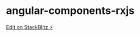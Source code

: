 # angular-components-rxjs

[Edit on StackBlitz ⚡️](https://stackblitz.com/edit/angular-components-rxjs)